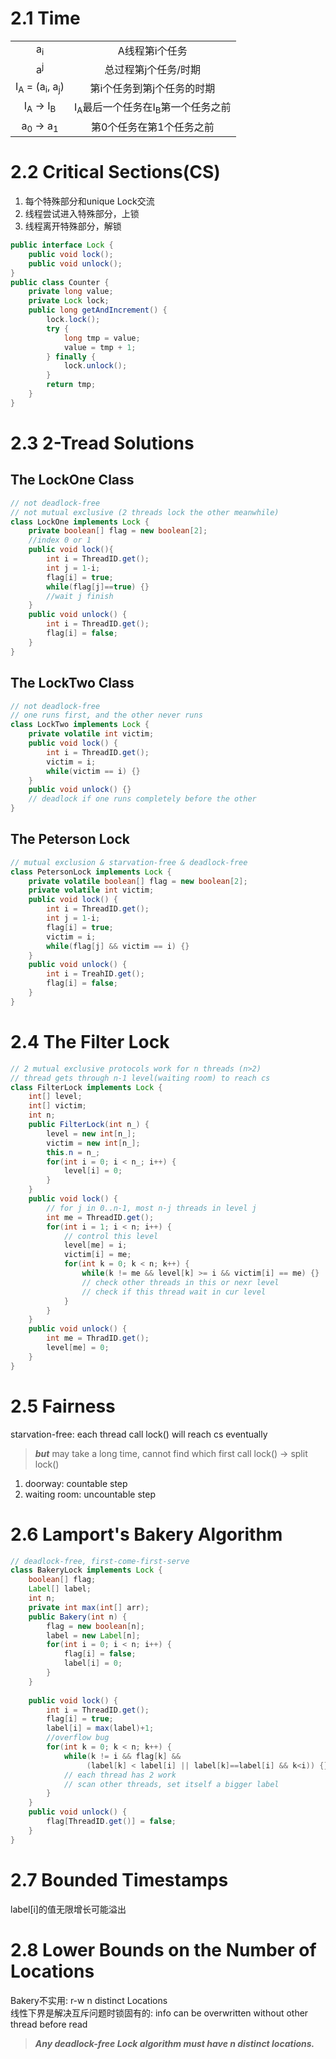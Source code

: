 # 2.1 Time
|||
|:---:|:---:|
|a<sub>i</sub>|A线程第i个任务|
|a<sup>j</sup>|总过程第j个任务/时期|
|I<sub>A</sub> = (a<sub>i</sub>, a<sub>j</sub>)|第i个任务到第j个任务的时期|
|I<sub>A</sub> → I<sub>B</sub>|I<sub>A</sub>最后一个任务在I<sub>B</sub>第一个任务之前|
|a<sub>0</sub> → a<sub>1</sub>|第0个任务在第1个任务之前|
# 2.2 Critical Sections(CS)
1. 每个特殊部分和unique Lock交流  
2. 线程尝试进入特殊部分，上锁  
3. 线程离开特殊部分，解锁
```Java
public interface Lock {
    public void lock();
    public void unlock();
}
public class Counter {
    private long value;
    private Lock lock;
    public long getAndIncrement() {
        lock.lock();
        try {
            long tmp = value;
            value = tmp + 1;
        } finally {
            lock.unlock();
        }
        return tmp;
    }
}
```
# 2.3 2-Tread Solutions
## The LockOne Class
```Java
// not deadlock-free
// not mutual exclusive (2 threads lock the other meanwhile)
class LockOne implements Lock {
    private boolean[] flag = new boolean[2];
    //index 0 or 1
    public void lock(){
        int i = ThreadID.get();
        int j = 1-i;
        flag[i] = true;
        while(flag[j]==true) {}
        //wait j finish
    }
    public void unlock() {
        int i = ThreadID.get();
        flag[i] = false;
    }
}
```
## The LockTwo Class
```Java
// not deadlock-free
// one runs first, and the other never runs
class LockTwo implements Lock {
    private volatile int victim;
    public void lock() {
        int i = ThreadID.get();
        victim = i;
        while(victim == i) {}
    }
    public void unlock() {}
    // deadlock if one runs completely before the other
}
```
## The Peterson Lock
```Java
// mutual exclusion & starvation-free & deadlock-free
class PetersonLock implements Lock {
    private volatile boolean[] flag = new boolean[2];
    private volatile int victim;
    public void lock() {
        int i = ThreadID.get();
        int j = 1-i;
        flag[i] = true;
        victim = i;
        while(flag[j] && victim == i) {}
    }
    public void unlock() {
        int i = TreahID.get();
        flag[i] = false;
    }
}
```
# 2.4 The Filter Lock
```Java
// 2 mutual exclusive protocols work for n threads (n>2)
// thread gets through n-1 level(waiting room) to reach cs
class FilterLock implements Lock {
    int[] level;
    int[] victim;
    int n;
    public FilterLock(int n_) {
        level = new int[n_];
        victim = new int[n_];
        this.n = n_;
        for(int i = 0; i < n_; i++) {
            level[i] = 0;
        }
    }
    public void lock() {
        // for j in 0..n-1, most n-j threads in level j
        int me = ThreadID.get();
        for(int i = 1; i < n; i++) {
            // control this level
            level[me] = i;
            victim[i] = me;
            for(int k = 0; k < n; k++) {
                while(k != me && level[k] >= i && victim[i] == me) {}
                // check other threads in this or nexr level
                // check if this thread wait in cur level
            }
        }
    }
    public void unlock() {
        int me = ThradID.get();
        level[me] = 0;
    }
}
```
# 2.5 Fairness
starvation-free: each thread call lock() will reach cs eventually  
>***but*** may take a long time, cannot find which first call lock() -> split lock()
1. doorway: countable step  
2. waiting room: uncountable step
# 2.6 Lamport's Bakery Algorithm
```Java
// deadlock-free, first-come-first-serve
class BakeryLock implements Lock {
    boolean[] flag;
    Label[] label;
    int n;
    private int max(int[] arr);
    public Bakery(int n) {
        flag = new boolean[n];
        label = new Label[n];
        for(int i = 0; i < n; i++) {
            flag[i] = false;
            label[i] = 0;
        }
    }
    
    public void lock() {
        int i = ThreadID.get();
        flag[i] = true;
        label[i] = max(label)+1;
        //overflow bug
        for(int k = 0; k < n; k++) {
            while(k != i && flag[k] &&
                 (label[k] < label[i] || label[k]==label[i] && k<i)) {}
            // each thread has 2 work
            // scan other threads, set itself a bigger label
        }
    }
    public void unlock() {
        flag[ThreadID.get()] = false;
    }
}
```
# 2.7 Bounded Timestamps
label[i]的值无限增长可能溢出
# 2.8 Lower Bounds on the Number of Locations
Bakery不实用: r-w n distinct Locations  
线性下界是解决互斥问题时锁固有的: info can be overwritten without other thread before read  
>***Any deadlock-free Lock algorithm must have n distinct locations.***
